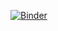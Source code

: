 [![Binder](https://mybinder.org/badge_logo.svg)](https://mybinder.org/v2/gh/HIDA-Datathon/HIDA-Neurones/tensorflow?urlpath=%2Fvoila%2Frender%2Fsegmenter.ipynb)

